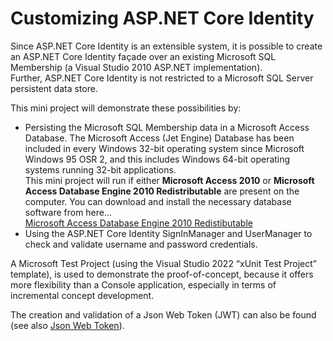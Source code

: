 <h1>Customizing ASP.NET Core Identity</h1>
<p>
Since ASP.NET Core Identity is an extensible system, it is possible to create an ASP.NET Core Identity façade over an existing Microsoft SQL Membership (a Visual Studio 2010 ASP.NET implementation).<br/>
Further, ASP.NET Core Identity is not restricted to a Microsoft SQL Server persistent data store.
</p>

<p>This mini project will demonstrate these possibilities by:</p>

<ul>
	<li>
		Persisting the Microsoft SQL Membership data in a Microsoft Access Database.
		The Microsoft Access (Jet Engine) Database has been included in every Windows 32-bit operating system since Microsoft Windows 95 OSR 2,
		and this includes Windows 64-bit operating systems running 32-bit applications.<br/>
		This mini project will run if either <b>Microsoft Access 2010</b> or <b>Microsoft Access Database Engine 2010 Redistributable</b> are
		present on the computer.  You can download and install the necessary database software from here...<br/>
		<a href="https://www.microsoft.com/en-in/download/details.aspx?id=13255">Microsoft Access Database Engine 2010 Redistibutable</a>
	</li>
	<li>
		Using the ASP.NET Core Identity SignInManager and UserManager to check and validate username and password credentials.
	</li>
</ul>

<p>
A Microsoft Test Project (using the Visual Studio 2022 “xUnit Test Project” template), is used to demonstrate the proof-of-concept,
because it offers more flexibility than a Console application, especially in terms of incremental concept development.
</p>

<p>
	The creation and validation of a Json Web Token (JWT) can also be found (see also <a href="https://dev.azure.com/noctua-innovations/Customizing%20ASP.NET%20Core%20Identity/_git/CoreIdentity?path=/AspNetIdentity/Data/JsonWebToken.cs">Json Web Token</a>).
</p>